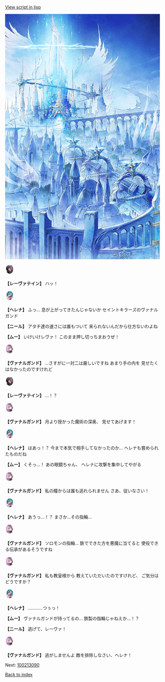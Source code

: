 [View script in lisp](../scripts/100213083.txt)

![angel_world.png](../images/backgrounds/angel_world.png)

<img src="../images/units/3100211.png" alt="3100211.png" height="34"/>

**【レーヴァテイン】**
ハッ！

<img src="../images/units/3302811.png" alt="3302811.png" height="34"/>

**【ヘレナ】**
ふっ…
息が上がってきたんじゃないか
セイントキラーズのヴァナルガンド

**【ニール】**
アタチ達の速さには誰もついて
来られないんだから仕方ないわよね

**【ムー】**
いけいけレヴァ！
このまま押し切っちまおうぜ！

<img src="../images/units/3601111.png" alt="3601111.png" height="34"/>

**【ヴァナルガンド】**
…さすがに一対二は厳しいですね
あまり手の内を
見せたくはなかったのですけれど

<img src="../images/units/3100211.png" alt="3100211.png" height="34"/>

**【レーヴァテイン】**
…！？

<img src="../images/units/3601111.png" alt="3601111.png" height="34"/>

**【ヴァナルガンド】**
月より授かった魔術の深奥、
見せてあげます！

<img src="../images/units/3302811.png" alt="3302811.png" height="34"/>

**【ヘレナ】**
はあっ！？
今まで本気で相手してなかったのか…
ヘレナも嘗められたものだね

**【ムー】**
くそっ…！
あの眼鏡ちゃん、
ヘレナに攻撃を集中してやがる

<img src="../images/units/3601111.png" alt="3601111.png" height="34"/>

**【ヴァナルガンド】**
私の瞳からは誰も逃れられません
さあ、従いなさい！

<img src="../images/units/3302811.png" alt="3302811.png" height="34"/>

**【ヘレナ】**
あうっ…！？
まさか…その指輪…

<img src="../images/units/3601111.png" alt="3601111.png" height="34"/>

**【ヴァナルガンド】**
ソロモンの指輪…
鉄でできた方を悪魔に当てると
使役できる伝承があるそうですね

<img src="../images/units/3601111.png" alt="3601111.png" height="34"/>

**【ヴァナルガンド】**
私も教皇様から
教えていただいたのですけれど、
ご気分はどうですか？

<img src="../images/units/3302811.png" alt="3302811.png" height="34"/>

**【ヘレナ】**
…………つぅっ！

**【ムー】**
ヴァナルガンドが持ってるの…
鉄製の指輪じゃねえか…！？

**【ニール】**
逃げて、レーヴァ！

<img src="../images/units/3601111.png" alt="3601111.png" height="34"/>

**【ヴァナルガンド】**
逃がしませんよ
敵を排除しなさい、ヘレナ！

Next: [100213090](100213090.md)

[Back to index](index.md)
